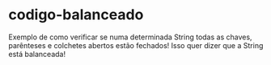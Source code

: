 codigo-balanceado
=================

Exemplo de como verificar se numa determinada String todas as chaves, parênteses e colchetes abertos estão fechados! Isso quer dizer que a String está balanceada!
